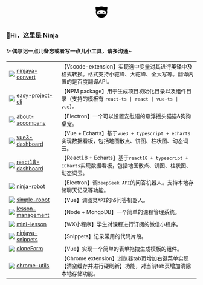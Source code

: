 <h1 align="center">
  <a href="https://github.com/peizhongli">
    <img width="36" src="./logo.png"><br/>
  </a>
</h1>

### 👋Hi，这里是 Ninja

#### ✨ 偶尔记一点儿备忘或者写一点儿小工具，请多沟通~

<table>
  <tr>
    <td>
      <div style="display: flex; align-items: center;">
        <img width="16" style="margin-right: 4px;" src="https://code.visualstudio.com/assets/favicon.ico" />
        <a href="https://github.com/peizhongli/ninjaya-convert" target="_blank">
          ninjaya-convert
        </a>
      </div>
    </td>
    <td>
      【Vscode-extension】实现选中变量对其进行英译中及格式转换。格式支持小驼峰、大驼峰、全大写等。翻译内置的是百度翻译API。
    </td>
  </tr>
  <tr>
    <td>
      <div style="display: flex; align-items: center;">
        <img width="16" style="margin-right: 4px;" src="https://static-production.npmjs.com/b0f1a8318363185cc2ea6a40ac23eeb2.png" />
        <a href="https://github.com/peizhongli/easy-project-cli" target="_blank">
          easy-project-cli
        </a>
      </div>
    </td>
    <td>
      【NPM package】用于生成项目初始化目录以及组件目录（支持的模板有 <code>react-ts | react | vue-ts | vue</code>）。
    </td>
  </tr>
  <tr>
    <td>
      <div style="display: flex; align-items: center;">
        <img width="16" style="margin-right: 4px;" src="https://www.electronjs.org/zh/assets/img/favicon.ico" />
        <a href="https://github.com/peizhongli/about-accompany" target="_blank">
          about-accompany
        </a>
      </div>
    </td>
    <td>
      【Electron】一个可以设置安慰语的悬浮摇头猫猫&狗狗桌宠。
    </td>
  </tr>
  <tr>
    <td>
      <div style="display: flex; align-items: center;">
        <img width="16" style="margin-right: 4px;" src="https://cn.vuejs.org/logo.svg" />
        <a href="https://github.com/peizhongli/vue3-dashboard" target="_blank">
          vue3-dashboard
        </a>
      </div>
    </td>
    <td>
      【Vue + Echarts】基于<code>vue3 + typescript + echarts</code>实现数据看板，包括地图散点、饼图、柱状图、动态词云。
    </td>
  </tr>
  <tr>
    <td>
      <div style="display: flex; align-items: center;">
        <img width="16" style="margin-right: 4px;" src="https://pt-br.legacy.reactjs.org/favicon-32x32.png" />
        <a href="https://github.com/peizhongli/react18-dashboard" target="_blank">
          react18-dashboard
        </a>
      </div>
    </td>
    <td>
      【React18 + Echarts】基于<code>react18 + typescript + ECharts</code>实现数据看板，包括地图散点、饼图、柱状图、动态词云。
    </td>
  </tr>
  <tr>
    <td>
      <div style="display: flex; align-items: center;">
        <img width="16" style="margin-right: 4px;" src="https://www.electronjs.org/zh/assets/img/favicon.ico" />
        <a href="https://github.com/peizhongli/ninja-robot" target="_blank">
          ninja-robot
        </a>
      </div>
    </td>
    <td>
      【Electron】调<code>deepSeek API</code>的问答机器人。支持本地存储聊天记录等功能。
    </td>
  </tr>
  <tr>
    <td>
      <div style="display: flex; align-items: center;">
        <img width="16" style="margin-right: 4px;" src="https://cn.vuejs.org/logo.svg" />
        <a href="https://github.com/peizhongli/simple-robot" target="_blank">
          simple-robot
        </a>
      </div>
    </td>
    <td>
      【Vue】调图灵<code>API</code>的<code>h5</code>问答机器人。
    </td>
  </tr>
  <tr>
    <td>
      <div style="display: flex; align-items: center;">
        <img width="16" style="margin-right: 4px;" src="https://nodejs.cn/logo.svg" />
        <a href="https://github.com/peizhongli/lesson-management" target="_blank">
          lesson-management
        </a>
      </div>
    </td>
    <td>
      【Node + MongoDB】一个简单的课程管理系统。
    </td>
  </tr>
  <tr>
    <td>
      <div style="display: flex; align-items: center;">
        <img width="16" style="margin-right: 4px;" src="https://res.wx.qq.com/a/wx_fed/assets/res/NTI4MWU5.ico" />
        <a href="https://github.com/peizhongli/mini-lesson" target="_blank">
          mini-lesson
        </a>
      </div>
    </td>
    <td>
      【WX小程序】学生对课程进行订阅的微信小程序。
    </td>
  </tr>
  <tr>
    <td>
      <div style="display: flex; align-items: center;">
        <img width="16" style="margin-right: 4px;" src="https://code.visualstudio.com/assets/favicon.ico" />
        <a href="https://github.com/peizhongli/ninjaya-snippets" target="_blank">
          ninjaya-snippets
        </a>
      </div>
    </td>
    <td>
      【Snippets】记录常用的代码片段。
    </td>
  </tr>
  <tr>
    <td>
      <div style="display: flex; align-items: center;">
        <img width="16" style="margin-right: 4px;" src="https://cn.vuejs.org/logo.svg" />
        <a href="https://github.com/peizhongli/cloneForm" target="_blank">
          cloneForm
        </a>
      </div>
    </td>
    <td>
      【Vue】实现一个简单的表单拖拽生成模板的组件。
    </td>
  </tr>
  <tr>
    <td>
      <div style="display: flex; align-items: center;">
        <img width="16" style="margin-right: 4px;" src="https://www.gstatic.cn/devrel-devsite/prod/v66bc13dc55a89e30844725592b2a3875c41b51489328ec81aa9453f6004c6976/chrome/images/favicon.png" />
        <a href="https://github.com/peizhongli/chrome-utils" target="_blank">
          chrome-utils
        </a>
      </div>
    </td>
    <td>
      【Chrome extension】浏览器tab页增加右键菜单实现【清空缓存并进行硬刷新】功能，对当前tab页增加清除本地存储功能。
    </td>
  </tr>
</table>

<!--
**peizhongli/peizhongli** is a ✨ _special_ ✨ repository because its `README.md` (this file) appears on your GitHub profile.

Here are some ideas to get you started:

- 🔭 I’m currently working on ...
- 🌱 I’m currently learning ...
- 👯 I’m looking to collaborate on ...
- 🤔 I’m looking for help with ...
- 💬 Ask me about ...
- 📫 How to reach me: ...
- 😄 Pronouns: ...
- ⚡ Fun fact: ...
  -->
